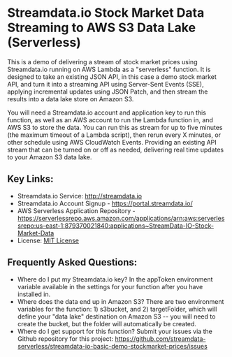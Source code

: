 # Streamdata.io Stock Market Data Streaming to AWS S3 Data Lake (Serverless)
This is a demo of delivering a stream of stock market prices using Streamdata.io running on AWS Lambda as a "serverless" function. It is designed to take an existing JSON API, in this case a demo stock market API, and turn it into a streaming API using Server-Sent Events (SSE), applying incremental updates using JSON Patch, and then stream the results into a data lake store on Amazon S3.

You will need a Streamdata.io account and application key to run this function, as well as an AWS account to run the Lambda function in, and AWS S3 to store the data. You can run this as stream for up to five minutes (the maximum timeout of a Lambda script), then rerun every X minutes, or other schedule using AWS CloudWatch Events. Providing an existing API stream that can be turned on or off as needed, delivering real time updates to your Amazon S3 data lake.

## Key Links:
- Streamdata.io Service: http://streamdata.io
- Streamdata.io Account Signup - https://portal.streamdata.io/
- AWS Serverless Application Repository - https://serverlessrepo.aws.amazon.com/applications/arn:aws:serverlessrepo:us-east-1:879370021840:applications~StreamData-IO-Stock-Market-Data
- License: [MIT License](https://github.com/streamdata-serverless/streamdata-io-basic-demo-stockmarket-prices/blob/master/LICENSE)

## Frequently Asked Questions:

- Where do I put my Streamdata.io key? In the appToken environment variable available in the settings for your function after you have installed in.
- Where does the data end up in Amazon S3? There are two environment variables for the function: 1) s3bucket, and 2) targetFolder, which will define your "data lake" destination on Amazon S3 -- you will need to create the bucket, but the folder will automatically be created.
- Where do I get support for this function? Submit your issues via the Github repository for this project: https://github.com/streamdata-serverless/streamdata-io-basic-demo-stockmarket-prices/issues
